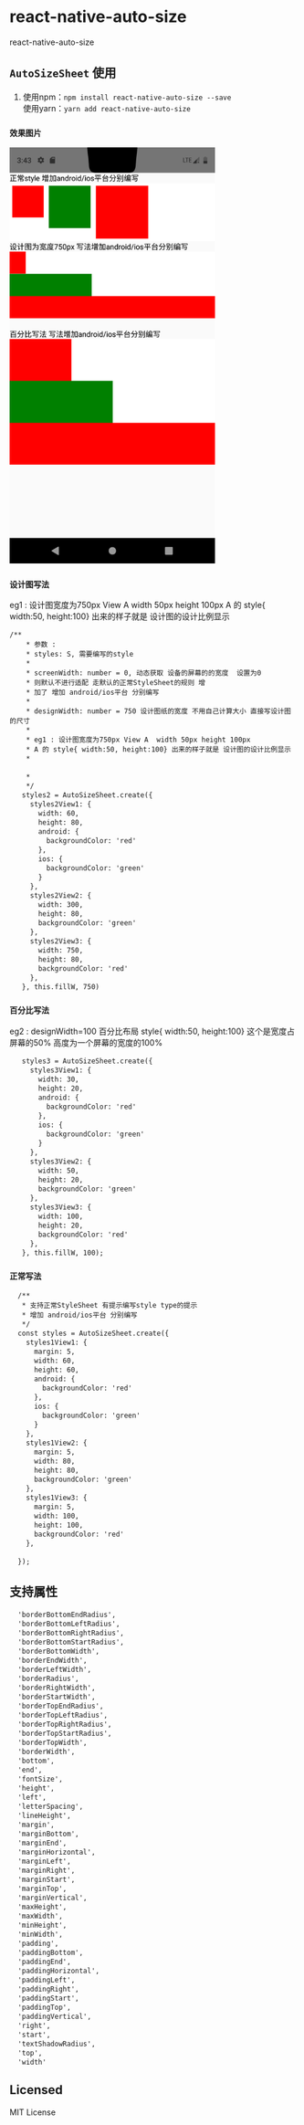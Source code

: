 # react-native-auto-size

  react-native-auto-size

## `AutoSizeSheet` 使用
  1. 使用npm：`npm install react-native-auto-size --save`<br>
  使用yarn：`yarn add react-native-auto-size`
  
### `效果图片 `
<img src="https://github.com/c594701048/react-native-autosize-style-sheet/blob/master/Screenshot_1579664623.png" alt="效果图片" title="效果图片" width="360" height="729">


### `设计图写法`
 eg1 : 设计图宽度为750px View A  width 50px height 100px
 A 的 style{ width:50, height:100} 出来的样子就是 设计图的设计比例显示
  ```
  /**
      * 参数 :
      * styles: S, 需要编写的style
      *
      * screenWidth: number = 0, 动态获取 设备的屏幕的的宽度  设置为0
      * 则默认不进行适配 走默认的正常StyleSheet的规则 增
      * 加了 增加 android/ios平台 分别编写
      *
      * designWidth: number = 750 设计图纸的宽度 不用自己计算大小 直接写设计图的尺寸
      *
      * eg1 : 设计图宽度为750px View A  width 50px height 100px
      * A 的 style{ width:50, height:100} 出来的样子就是 设计图的设计比例显示
      *

      *
      */
     styles2 = AutoSizeSheet.create({
       styles2View1: {
         width: 60,
         height: 80,
         android: {
           backgroundColor: 'red'
         },
         ios: {
           backgroundColor: 'green'
         }
       },
       styles2View2: {
         width: 300,
         height: 80,
         backgroundColor: 'green'
       },
       styles2View3: {
         width: 750,
         height: 80,
         backgroundColor: 'red'
       },
     }, this.fillW, 750)
 
  ```
### `百分比写法` 
 eg2 :  designWidth=100  百分比布局  style{ width:50, height:100}
 这个是宽度占屏幕的50% 高度为一个屏幕的宽度的100%
  ```
     styles3 = AutoSizeSheet.create({
       styles3View1: {
         width: 30,
         height: 20,
         android: {
           backgroundColor: 'red'
         },
         ios: {
           backgroundColor: 'green'
         }
       },
       styles3View2: {
         width: 50,
         height: 20,
         backgroundColor: 'green'
       },
       styles3View3: {
         width: 100,
         height: 20,
         backgroundColor: 'red'
       },
     }, this.fillW, 100);
  ```
### `正常写法` 
  ```
    /**
     * 支持正常StyleSheet 有提示编写style type的提示
     * 增加 android/ios平台 分别编写
     */
    const styles = AutoSizeSheet.create({
      styles1View1: {
        margin: 5,
        width: 60,
        height: 60,
        android: {
          backgroundColor: 'red'
        },
        ios: {
          backgroundColor: 'green'
        }
      },
      styles1View2: {
        margin: 5,
        width: 80,
        height: 80,
        backgroundColor: 'green'
      },
      styles1View3: {
        margin: 5,
        width: 100,
        height: 100,
        backgroundColor: 'red'
      },
    
    });
  ```
## 支持属性
  ```
    'borderBottomEndRadius',
    'borderBottomLeftRadius',
    'borderBottomRightRadius',
    'borderBottomStartRadius',
    'borderBottomWidth',
    'borderEndWidth',
    'borderLeftWidth',
    'borderRadius',
    'borderRightWidth',
    'borderStartWidth',
    'borderTopEndRadius',
    'borderTopLeftRadius',
    'borderTopRightRadius',
    'borderTopStartRadius',
    'borderTopWidth',
    'borderWidth',
    'bottom',
    'end',
    'fontSize',
    'height',
    'left',
    'letterSpacing',
    'lineHeight',
    'margin',
    'marginBottom',
    'marginEnd',
    'marginHorizontal',
    'marginLeft',
    'marginRight',
    'marginStart',
    'marginTop',
    'marginVertical',
    'maxHeight',
    'maxWidth',
    'minHeight',
    'minWidth',
    'padding',
    'paddingBottom',
    'paddingEnd',
    'paddingHorizontal',
    'paddingLeft',
    'paddingRight',
    'paddingStart',
    'paddingTop',
    'paddingVertical',
    'right',
    'start',
    'textShadowRadius',
    'top',
    'width'
  ```

## Licensed
  MIT License
